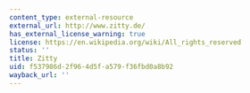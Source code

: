 ```yaml
---
content_type: external-resource
external_url: http://www.zitty.de/
has_external_license_warning: true
license: https://en.wikipedia.org/wiki/All_rights_reserved
status: ''
title: Zitty
uid: f537986d-2f96-4d5f-a579-f36fbd0a8b92
wayback_url: ''
---
```

